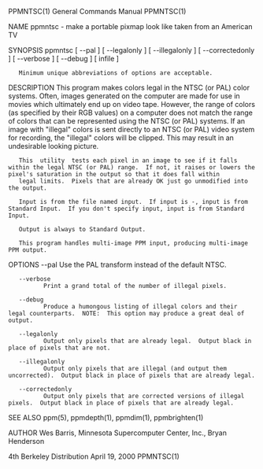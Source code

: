 PPMNTSC(1)                                                                               General Commands Manual                                                                               PPMNTSC(1)

NAME
       ppmntsc - make a portable pixmap look like taken from an American TV

SYNOPSIS
       ppmntsc [ --pal ] [ --legalonly ] [ --illegalonly ] [ --correctedonly ] [ --verbose ] [ --debug ] [ infile ]

       Minimum unique abbreviations of options are acceptable.

DESCRIPTION
       This program makes colors legal in the NTSC (or PAL) color systems.  Often, images generated on the computer are made for use in movies which ultimately end up on video tape.  However, the range
       of colors (as specified by their RGB values) on a computer does not match the range of colors that can be represented using the NTSC (or PAL) systems.  If an image with "illegal" colors is  sent
       directly to an NTSC (or PAL) video system for recording, the "illegal" colors will be clipped.  This may result in an undesirable looking picture.

       This  utility  tests each pixel in an image to see if it falls within the legal NTSC (or PAL) range.  If not, it raises or lowers the pixel's saturation in the output so that it does fall within
       legal limits.  Pixels that are already OK just go unmodified into the output.

       Input is from the file named input.  If input is -, input is from Standard Input.  If you don't specify input, input is from Standard Input.

       Output is always to Standard Output.

       This program handles multi-image PPM input, producing multi-image PPM output.

OPTIONS
       --pal  Use the PAL transform instead of the default NTSC.

       --verbose
              Print a grand total of the number of illegal pixels.

       --debug
              Produce a humongous listing of illegal colors and their legal counterparts.  NOTE:  This option may produce a great deal of output.

       --legalonly
              Output only pixels that are already legal.  Output black in place of pixels that are not.

       --illegalonly
              Output only pixels that are illegal (and output them uncorrected).  Output black in place of pixels that are already legal.

       --correctedonly
              Output only pixels that are corrected versions of illegal pixels.  Output black in place of pixels that are already legal.

SEE ALSO
       ppm(5), ppmdepth(1), ppmdim(1), ppmbrighten(1)

AUTHOR
       Wes Barris, Minnesota Supercomputer Center, Inc., Bryan Henderson

4th Berkeley Distribution                                                                     April 19, 2000                                                                                   PPMNTSC(1)
